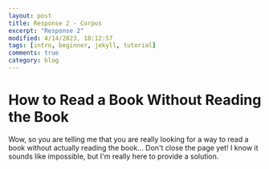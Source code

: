```yaml
---
layout: post
title: Response 2 - Corpus
excerpt: "Response 2"
modified: 4/14/2023, 18:12:57
tags: [intro, beginner, jekyll, tutorial]
comments: true
category: blog
---
```


# How to Read a Book Without Reading the Book

Wow, so you are telling me that you are really looking for a way to read a book without actually reading the book... Don't close the page yet! I know it sounds like impossible, but I'm really here to provide a solution.

